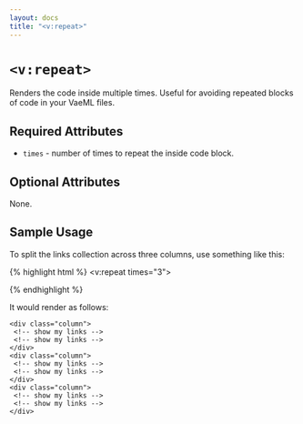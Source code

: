 ```yaml
---
layout: docs
title: "<v:repeat>"
---
```


# `<v:repeat>`

Renders the code inside multiple times. Useful for avoiding repeated
blocks of code in your VaeML files.

## Required Attributes

-   `times` - number of times to repeat the inside code block.

## Optional Attributes

None.

## Sample Usage

To split the links collection across three columns, use something like
this:

{% highlight html %}
<v:repeat times="3">
 <div class="column">
  <v:collection path="links" groups="3">
   <!-- show my links -->
  </v:collection>
 </div>
</v:repeat>
{% endhighlight %}

It would render as follows:

    <div class="column">
     <!-- show my links -->
     <!-- show my links -->
    </div> 
    <div class="column">
     <!-- show my links -->
     <!-- show my links -->
    </div>
    <div class="column">
     <!-- show my links -->
     <!-- show my links -->
    </div>
